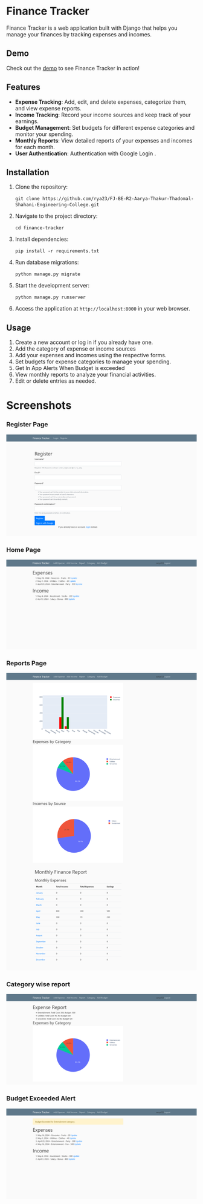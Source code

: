 # Finance Tracker

Finance Tracker is a web application built with Django that helps you manage your finances by tracking expenses and incomes.


## Demo

Check out the [demo](https://rya234.pythonanywhere.com/) to see Finance Tracker in action!


## Features

- **Expense Tracking**: Add, edit, and delete expenses, categorize them, and view expense reports.
- **Income Tracking**: Record your income sources and keep track of your earnings.
- **Budget Management**: Set budgets for different expense categories and monitor your spending.
- **Monthly Reports**: View detailed reports of your expenses and incomes for each month.
- **User Authentication**: Authentication with Google Login .

## Installation

1. Clone the repository:

   ```
   git clone https://github.com/rya23/FJ-BE-R2-Aarya-Thakur-Thadomal-Shahani-Engineering-College.git
   ```

2. Navigate to the project directory:

   ```
   cd finance-tracker
   ```

3. Install dependencies:

   ```
   pip install -r requirements.txt
   ```

4. Run database migrations:

   ```
   python manage.py migrate
   ```

5. Start the development server:

   ```
   python manage.py runserver
   ```

6. Access the application at `http://localhost:8000` in your web browser.

## Usage

1. Create a new account or log in if you already have one.
2. Add the category of expense or income sources
3. Add your expenses and incomes using the respective forms.
4. Set budgets for expense categories to manage your spending.
7. Get In App Alerts When Budget is exceeded
5. View monthly reports to analyze your financial activities.
6. Edit or delete entries as needed.


# Screenshots  


### Register Page

![register](/finance/static/Screenshot%202024-05-22%20at%2017-18-04%20Finance%20Tracker.png)

### Home Page
![home](/finance/static/Screenshot%202024-05-22%20at%2017-05-03%20Finance%20Tracker.png)

### Reports Page

![reports](/finance/static/Screenshot%202024-05-22%20at%2017-06-10%20Finance%20Tracker.png)

### Category wise report
![category](/finance/static/Screenshot%202024-05-22%20at%2017-06-47%20Finance%20Tracker.png)


### Budget Exceeded Alert
![Budget Exceeded](/finance/static/Screenshot%202024-05-22%20at%2017-07-21%20Finance%20Tracker.png)